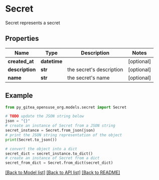 # Secret

Secret represents a secret

## Properties

Name | Type | Description | Notes
------------ | ------------- | ------------- | -------------
**created_at** | **datetime** |  | [optional] 
**description** | **str** | the secret&#39;s description | [optional] 
**name** | **str** | the secret&#39;s name | [optional] 

## Example

```python
from py_gitea_opensuse_org.models.secret import Secret

# TODO update the JSON string below
json = "{}"
# create an instance of Secret from a JSON string
secret_instance = Secret.from_json(json)
# print the JSON string representation of the object
print(Secret.to_json())

# convert the object into a dict
secret_dict = secret_instance.to_dict()
# create an instance of Secret from a dict
secret_from_dict = Secret.from_dict(secret_dict)
```
[[Back to Model list]](../README.md#documentation-for-models) [[Back to API list]](../README.md#documentation-for-api-endpoints) [[Back to README]](../README.md)


